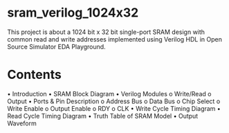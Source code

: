 # sram_verilog_1024x32
This project is about a 1024 bit x 32 bit single-port SRAM design with common read and write addresses implemented using Verilog HDL in Open Source Simulator EDA Playground.

# Contents
•	Introduction
•	SRAM Block Diagram
•	Verilog Modules
    o	Write/Read 
    o	Output 
•	Ports & Pin Description
    o	Address Bus
    o	Data Bus
    o	Chip Select
    o	Write Enable
    o	Output Enable
    o	RDY
    o	CLK
•	Write Cycle Timing Diagram
•	Read Cycle Timing Diagram
•	Truth Table of SRAM Model
•	Output Waveform

